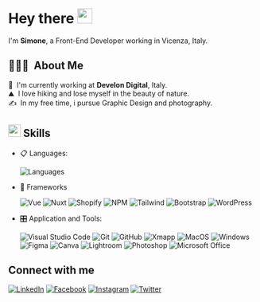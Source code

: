 # Hey there <img src = "https://raw.githubusercontent.com/MartinHeinz/MartinHeinz/master/wave.gif" width = 30px>

I'm **Simone**, a Front-End Developer working in Vicenza, Italy.

## 👨🏻‍💻 &nbsp;About Me

💼 &nbsp;I'm currently working at **Develon Digital**, Italy.\
⛰️ &nbsp;I love hiking and lose myself in the beauty of nature.\
✍️ &nbsp;In my free time, i pursue Graphic Design and photography.

## <img src="https://media2.giphy.com/media/QssGEmpkyEOhBCb7e1/giphy.gif?cid=ecf05e47a0n3gi1bfqntqmob8g9aid1oyj2wr3ds3mg700bl&rid=giphy.gif" width ="25"><b> Skills</b>

<p align="center">

- 📋 Languages:
  
  ![Languages](https://skillicons.dev/icons?i=html,css,js,php,md&theme=dark)
    
- 🎨 Frameworks

   ![Vue](https://img.shields.io/badge/Vue.js-35495E?style=for-the-badge&logo=vuedotjs&logoColor=4FC08D)
   ![Nuxt](https://img.shields.io/badge/Nuxt.js-35495E?style=for-the-badge&logo=nuxtdotjs)
   ![Shopify](https://img.shields.io/badge/shopify-95BF47?style=for-the-badge&logo=shopify&logoColor=FFFFFF)
   ![NPM](https://img.shields.io/badge/npm-CB3837?style=for-the-badge&logo=npm&logoColor=white)
   ![Tailwind](https://img.shields.io/badge/Tailwind_CSS-38B2AC?style=for-the-badge&logo=tailwind-css&logoColor=white)
   ![Bootstrap](https://img.shields.io/badge/bootstrap%20-%23563D7C.svg?&style=for-the-badge&logo=bootstrap&logoColor=white)
   ![WordPress](https://img.shields.io/badge/WordPress-%23117AC9.svg?style=for-the-badge&logo=WordPress&logoColor=white)
    
    
- 🎛️ Application and Tools:

    ![Visual Studio Code](https://img.shields.io/badge/Visual%20Studio%20Code-0078d7.svg?style=for-the-badge&logo=visual-studio-code&logoColor=white)
    ![Git](https://img.shields.io/badge/git-%23F05033.svg?style=for-the-badge&logo=git&logoColor=white)
    ![GitHub](https://img.shields.io/badge/github-%23121011.svg?style=for-the-badge&logo=github&logoColor=white)
    ![Xmapp](https://img.shields.io/badge/Xampp-F37623?style=for-the-badge&logo=xampp&logoColor=white)
    ![MacOS](https://img.shields.io/badge/apple-%23121011?style=for-the-badge&logo=apple&logoColor=white)
    ![Windows](https://img.shields.io/badge/Windows-0078D6?style=for-the-badge&logo=windows&logoColor=white)
    ![Figma](https://img.shields.io/badge/figma-F7F7F7.svg?style=for-the-badge&logo=figma)
    ![Canva](https://img.shields.io/badge/Canva-%2300C4CC.svg?style=for-the-badge&logo=Canva&logoColor=white)
    ![Lightroom](https://img.shields.io/badge/lightroom-001833.svg?style=for-the-badge&logo=adobelightroom)
    ![Photoshop](https://img.shields.io/badge/photoshop-001833.svg?style=for-the-badge&logo=adobephotoshop)
    ![Microsoft Office](https://img.shields.io/badge/Microsoft_Office-D83B01?style=for-the-badge&logo=microsoft-office&logoColor=white)
    
</p>

## Connect with me

[![LinkedIn](https://img.shields.io/badge/linkedin-0077b5.svg?&style=for-the-badge&logo=linkedin&logoColor=white)](https://www.linkedin.com/in/simone-galiotto)
[![Facebook](https://img.shields.io/badge/facebook-%231877F2.svg?&style=for-the-badge&logo=facebook&logoColor=white)](https://www.facebook.com/simone.galiotto.5/)
[![Instagram](https://img.shields.io/badge/instagram-e1306c.svg?&style=for-the-badge&logo=instagram&logoColor=white)](https://instagram.com/simonegaliotto)
[![Twitter](https://img.shields.io/badge/twitter-1da1f2.svg?&style=for-the-badge&logo=twitter&logoColor=white)](https://twitter.com/simonegaliotto)
